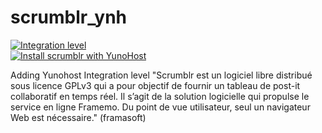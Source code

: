 # scrumblr_ynh
[![Integration level](https://dash.yunohost.org/integration/scrumblr.svg)](https://ci-apps.yunohost.org/jenkins/job/scrumblr%20%28Community%29/lastBuild/consoleFull)  
[![Install scrumblr with YunoHost](https://install-app.yunohost.org/install-with-yunohost.png)](https://install-app.yunohost.org/?app=scrumblr)

Adding Yunohost Integration level
"Scrumblr est un logiciel libre distribué sous licence GPLv3 qui a pour objectif de fournir un tableau de post-it collaboratif en temps réel. Il s’agit de la solution logicielle qui propulse le service en ligne Framemo. Du point de vue utilisateur, seul un navigateur Web est nécessaire." (framasoft)
